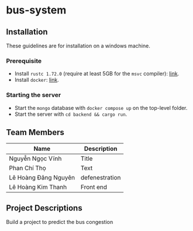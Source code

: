 # bus-system

## Installation

These guidelines are for installation on a windows machine.

### Prerequisite

- Install `rustc 1.72.0` (require at least 5GB for the `msvc` compiler): [link](https://www.rust-lang.org/tools/install).
- Install `docker`: [link](https://docs.docker.com/desktop/install/windows-install/).

### Starting the server

- Start the `mongo` database with `docker compose up` on the top-level folder.
- Start the server with `cd backend && cargo run`.

## Team Members

| Name                 | Description    |
| -------------------- | -------------- |
| Nguyễn Ngọc Vĩnh     | Title          |
| Phan Chí Thọ         | Text           |
| Lê Hoàng Đăng Nguyên | defenestration |
| Lê Hoàng Kim Thanh | Front end |


## Project Descriptions

Build a project to predict the bus congestion
